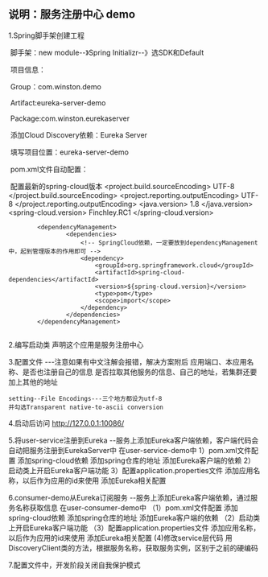 ## 说明：服务注册中心	demo

1.Spring脚手架创建工程

​	脚手架：new module--》Spring Initializr--》选SDK和Default

​	项目信息：

​		Group：com.winston.demo

​		Artifact:eureka-server-demo

​		Package:com.winston.eurekaserver

​	添加Cloud Discovery依赖：Eureka Server

​	填写项目位置：eureka-server-demo

​	pom.xml文件自动配置：

​		配置最新的spring-cloud版本
​			<properties>
            		<project.build.sourceEncoding>
            		    UTF-8
            		</project.build.sourceEncoding>
            		<project.reporting.outputEncoding>
            		    UTF-8
            		</project.reporting.outputEncoding>
            		<java.version>
            		    1.8
            		</java.version>
                    <!-- SpringCloud版本，是最新的F系列 -->
            		<spring-cloud.version>
            		    Finchley.RC1
            		</spring-cloud.version>
            </properties>
            
            <dependencyManagement>
            		<dependencies>
                        <!-- SpringCloud依赖，一定要放到dependencyManagement中，起到管理版本的作用即可 -->
            			<dependency>
            				<groupId>org.springframework.cloud</groupId>
            				<artifactId>spring-cloud-dependencies</artifactId>
            				<version>${spring-cloud.version}</version>
            				<type>pom</type>
            				<scope>import</scope>
            			</dependency>
            		</dependencies>
            </dependencyManagement>	
            		​		

2.编写启动类
    声明这个应用是服务注册中心

3.配置文件   ---注意如果有中文注解会报错，解决方案附后
    应用端口、本应用名称、是否也注册自己的信息
    是否拉取其他服务的信息、自己的地址，若集群还要加上其他的地址
     
    setting--File Encodings---三个地方都设为utf-8	
    并勾选Transparent native-to-ascii conversion
4.启动后访问 http://127.0.0.1:10086/

5.将user-service注册到Eureka
    --服务上添加Eureka客户端依赖，客户端代码会自动把服务注册到EurekaServer中
    在user-service-demo中
        1）pom.xml文件配置
            添加spring-cloud依赖
            添加spring仓库的地址
            添加Eureka客户端的依赖
        2）启动类上开启Eureka客户端功能
        3）配置application.properties文件
            添加应用名称，以后作为应用的id来使用
            添加Eureka相关配置
            
6.consumer-demo从Eureka订阅服务
    --服务上添加Eureka客户端依赖，通过服务名称获取信息
    在user-consumer-demo中
    （1）pom.xml文件配置
        添加spring-cloud依赖
        添加spring仓库的地址
        添加Eureka客户端的依赖
    （2）启动类上开启Eureka客户端功能
    （3）配置application.properties文件
            添加应用名称，以后作为应用的id来使用
            添加Eureka相关配置
     (4)修改service层代码
            用DiscoveryClient类的方法，根据服务名称，获取服务实例，区别于之前的硬编码
    
7.配置文件中，开发阶段关闭自我保护模式